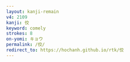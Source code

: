 ```yaml
---
layout: kanji-remain
v4: 2109
kanji: 佼
keyword: comely
strokes: 8
on-yomi: キョウ
permalink: /佼/
redirect_to: https://hochanh.github.io/rtk/佼
---
```







